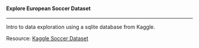 #### Explore European Soccer Dataset
---

Intro to data exploration using a sqlite database from Kaggle. 

Resource: [Kaggle Soccer Dataset](https://www.kaggle.com/hugomathien/soccer)
